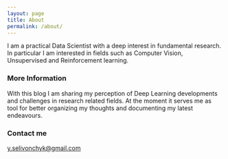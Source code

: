 ```yaml
---
layout: page
title: About
permalink: /about/
---
```


I am a practical Data Scientist with a deep interest in fundamental research. In particular I am interested in fields such as Computer Vision, Unsupervised and Reinforcement learning.

### More Information

With this blog I am sharing my perception of Deep Learning developments and challenges in research related fields. At the moment it serves me as tool for better organizing my thoughts and documenting my latest endeavours.

### Contact me

[y.selivonchyk@gmail.com](mailto:y.selivonchyk@gmail.com)

